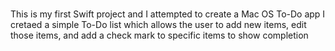 # 
This is my first Swift project and I attempted to create a Mac OS To-Do app
I cretaed a simple To-Do list which allows the user to add new items, edit those items,
and add a check mark to specific items to show completion
